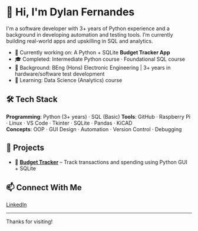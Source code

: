 # 👋 Hi, I'm Dylan Fernandes

I'm a software developer with 3+ years of Python experience and a background in developing automation and testing tools. I’m currently building real-world apps and upskilling in SQL and analytics.

- 🔭 Currently working on: A Python + SQLite **Budget Tracker App**
- 🎓 Completed: Intermediate Python course · Foundational SQL course
- 🧠 Background: BEng (Hons) Electronic Engineering | 3+ years in hardware/software test development
- 🌱 Learning: Data Science (Analytics) course 

## 🛠 Tech Stack
**Programming**: Python (3+ years) · SQL (Basic)
**Tools**: GitHub · Raspberry Pi · Linux · VS Code · Tkinter · SQLite · Pandas · KiCAD  
**Concepts**: OOP · GUI Design · Automation · Version Control · Debugging

## 🚀 Projects
- 🔹 [**Budget Tracker**](https://github.com/DylanFernandes98/budget-tracker) – Track transactions and spending using Python GUI + SQLite  

## 📫 Connect With Me
[LinkedIn](https://www.linkedin.com/in/fernandes-dylan/)  

---

Thanks for visiting!

